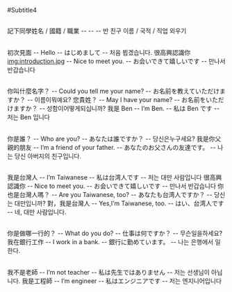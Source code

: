 #Subtitle4

##

記下同學姓名 / 國籍 / 職業 -- -- -- 반 친구 이름 / 국적 / 직업 외우기

##

初次見面 -- Hello -- はじめまして -- 처음 뵙겠습니다.
很高興認識你<img:introduction.jpg> -- Nice to meet you. -- お会いできて嬉しいです -- 만나서 반갑습니다

##

你叫什麼名字？ -- Could you tell me your name? -- お名前を教えていただけますか？ -- 이름이뭐예요?
您貴姓？ -- May I have your name? -- お名前をいただけますか？ -- 성함이어떻게되십니까?
我是 Ben -- I’m Ben. -- 私は Ben です -- 저는 Ben 입니다

##

你是誰？ -- Who are you? -- あなたは誰ですか？ -- 당신은누구세요?
我是你父親的朋友 -- I’m a friend of your father. -- あなたのお父さんの友達です。 -- 나는 당신 아버지의 친구입니다.

##

我是台灣人 -- I’m Taiwanese -- 私は台湾人です -- 저는 대만 사람입니다
很高興認識你 -- Nice to meet you. -- お会いできて嬉しいです -- 만나서 반갑습니다
你也是台灣人嗎？ -- Are you Taiwanese, too? -- あなたも台湾人ですか？ -- 당신는 대만입니까?
對，我是台灣人 -- Yes,I’m Taiwanese, too. -- はい、台湾人です -- 네, 대만 사람입니다.

##

你是做哪一行的？ -- What do you do? -- 仕事は何ですか？ -- 무슨일을하세요?
我在銀行工作 -- I work in a bank. -- 銀行に勤めています。 -- 나는 은행에서 일한다.

##

我不是老師 -- I’m not teacher -- 私は先生ではありません -- 저는 선생님이 아닙니다.
我是工程師 -- I’m engineer -- 私はエンジニアです -- 저는 엔지니어입니다
